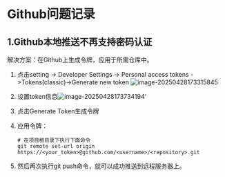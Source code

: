 # Github问题记录

## 1.Github本地推送不再支持密码认证

解决方案：在Github上生成令牌，应用于所需仓库中。

1. 点击setting -> Developer Settings -> Personal access tokens ->Tokens(classic)->Generate new token	![image-20250428173315845](C:\Users\17119\AppData\Roaming\Typora\typora-user-images\image-20250428173315845.png)

2. 设置token信息![image-20250428173734194](C:\Users\17119\AppData\Roaming\Typora\typora-user-images\image-20250428173734194.png)‘

3. 点击Generate Token生成令牌

4. 应用令牌：

   ```
   # 在项目根目录下执行下面命令
   git remote set-url origin https://<your_token>@github.com/<username>/<repository>.git
   ```

5. 然后再次执行git push命令，就可以成功推送到远程服务器上。

   



